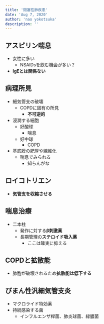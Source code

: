 ```yaml
---
title: '閉塞性肺疾患'
date: 'Aug 7, 2020'
author: 'nao yokotsuka'
description: ''
---
```


## アスピリン喘息
- 女性に多い
  - NSAIDsを飲む機会が多い？
- **IgEとは関係ない**

## 病理所見
- 細気管支の破壊
  - COPDに固有の所見
    - **不可逆的**
- 浸潤する細胞
  - 好酸球
    - 喘息
  - 好中球
    - COPD
- 基底膜の肥厚や線維化
  - 喘息でみられる
    - 知らんがな

## ロイコトリエン
- **気管支を収縮させる**

## 喘息治療
- 二本柱
  - 発作に対する**β刺激薬**
  - 長期管理の**ステロイド吸入薬**
    - ここは確実に抑える

## COPDと拡散能
- 肺胞が破壊されるため**拡散能は低下する**

## びまん性汎細気管支炎
- マクロライド特効薬
- 持続感染する菌
  - インフルエンザ桿菌、肺炎球菌、緑膿菌
